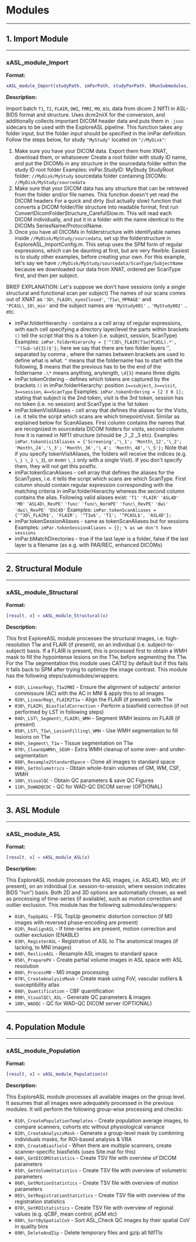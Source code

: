 # Modules

----
## 1. Import Module

----
### xASL\_module\_Import

**Format:**

```matlab
xASL_module_Import(studyPath, imParPath, studyParPath, bRunSubmodules, bCopySingleDicoms, bUseDCMTK, bCheckPermissions, bClone2Source, x)
```

**Description:**


Import batch `T1`, `T2`, `FLAIR`, `DWI`, `fMRI`, `M0`, `ASL` data from dicom 2 NIfTI in ASL-BIDS format and structure.
Uses dcm2niiX for the conversion, and additionally collects important DICOM header data
and puts them in `.json` sidecars to be used with the ExploreASL pipeline.
This function takes any folder input, but the folder input should be
specified in the imPar definition. Follow the steps below, for study `"MyStudy"` located on `"//MyDisk"`:

1. Make sure you have your DICOM data. Export them from XNAT, download them, or whatsoever
Create a root folder with study ID name, and put the DICOMs in any structure in the sourcedata folder within the study ID root folder
Examples:
imPar.StudyID: MyStudy
StudyRoot folder: `//MyDisk/MyStudy`
sourcedata folder containing DICOMs: `//MyDisk/MyStudy/sourcedata`
2. Make sure that your DICOM data has any structure that can be retrieved
from the folder and/or file names. This function doesn't yet read the DICOM headers
For a quick and dirty (but actually slow) function that converts a
DICOM folder/file structure into readable format, first run
ConvertDicomFolderStructure\_CarefulSlow.m. This will read each DICOM
individually, and put it in a folder with the name identical to the
DICOMs SeriesName/ProtocolName.
3. Once you have all DICOMs in folderstructure with identifyable names
inside `//MyDisk/MyStudy/sourcedata`, set up the folderstructure in
ExploreASL\_ImportConfig.m. This setup uses the SPM form of regular
expressions, which can be daunting at first, but are very flexible.
Easiest is to study other examples, before creating your own.
For this example, let's say we have `//MyDisk/MyStudy/sourcedata/ScanType/SubjectName`
because we downloaded our data from XNAT, ordered per ScanType first,
and then per subject.

BRIEF EXPLANATION:
Let's suppose we don't have sessions (only a single structural and functional scan per subject)
The names of our scans comes out of XNAT as `'3D\_FLAIR\_eyesClosed'`, `'T1w\_MPRAGE'` and `'PCASL\_10\_min'`
and the subject names are `'MyStudy001'` .. `'MyStudy002'` .. etc.

- imPar.folderHierarchy     - contains a a cell array of regular expressions, with each cell specifying a directory layer/level
the parts within brackets `()` tell the script that this is a token (i.e. subject, session, ScanType)
Examples:
`imPar.folderHierarchy = {'^(3D\_FLAIR|T1w|PCASL).*', '^(Sub-\d{3})$'};`
here we say that there are two folder layers '', separated by comma ,
where the names between brackets are used to define what is what.
`^` means that the foldername has to start with the following, $ means that the previous has to be the end of the foldername
`.\*` means anything, anylength, `\d{3}` means three digits
- imPar.tokenOrdering       - defines which tokens are captured by the brackets `()` in imPar.folderHierarchy: position `1==subject`, `2==visit`, `3==session`, `4==ScanType`
Examples:
`imPar.tokenOrdering = [2 3 0 1];` stating that subject is the 2nd token, visit is the 3rd token, session has no token (i.e. no session) and ScanType is the 1st token
- imPar.tokenVisitAliases   - cell array that defines the aliases for the Visits, i.e. it tells the script which scans are which timepoint/visit.
Similar as explained below for ScanAliases.
First column contains the names that are
recognized in sourcedata DICOM folders for visits,
second column how it is named in NIfTI
structure (should be \_1 \_2 \_3 etc).
Examples:
`imPar.tokenVisitAliases = {'Screening','\_1'; 'Month\_12','\_2'; 'Month\_24','\_3'; 'Month\_36','\_4'; 'Month\_48','\_5'};`
Note that if you specify tokenVisitAliases, the folders will receive
the indices (e.g. `\_1 \_2 \_3`), or even `\_1` only with a single Visit). If you don't specify
them, they will not get this postfix.
- imPar.tokenScanAliases    - cell array that defines the aliases for the ScanTypes, i.e. it tells the script which scans are which ScanType.
First column should contain regular expression corresponding with the matching criteria in imPar.folderHierarchy
whereas the second column contains the
alias. Following valid aliases exist:
`'T1'` `'FLAIR'` `'ASL4D'` `'M0'` `'ASL4D\_RevPE'` `'func'` `'func\_NormPE'` `'func\_RevPE'` `'dwi'` `'dwi\_RevPE'` `'DSC4D'`
Examples:
`imPar.tokenScanAliases = {'^3D\_FLAIR$', 'FLAIR'; '^T1w$', 'T1'; '^PCASL$', 'ASL4D'};`
- imPar.tokenSessionAliases - same as tokenScanAliases but for sessions
Examples:
`imPar.tokenSessionAliases = {}; % as we don't have sessions`
- imPar.bMatchDirectories   - true if the last layer is a folder, false if the last layer is a filename (as e.g. with PAR/REC, enhanced DICOMs)


----
## 2. Structural Module

----
### xASL\_module\_Structural

**Format:**

```matlab
[result, x] = xASL_module_Structural(x)
```

**Description:**

This first ExploreASL module processes the structural
images, i.e. high-resolution T1w and FLAIR (if present), on an individual (i.e. subject-to-subject) basis.
If a FLAIR is present, this is processed first to obtain a WMH mask to fill the hypointense lesions on the T1w,
before segmenting the T1w. For the T1w segmentation this module uses CAT12
by default but if this fails it falls back to SPM after trying to
optimize the image contrast. This module has the following steps/submodules/wrappers:

- `010\_LinearReg\_T1w2MNI`         - Ensure the alignment of subjects' anterior commissure (AC) with the AC in MNI & apply this to all images
- `020\_LinearReg\_FLAIR2T1w`       - Align the FLAIR (if present) with T1w
- `030\_FLAIR\_BiasfieldCorrection` - Perform a biasfield correction (if not performed  by LST in following steps)
- `040\_LST\_Segment\_FLAIR\_WMH`     - Segment WMH lesions on FLAIR (if present)
- `050\_LST\_T1w\_LesionFilling\_WMH` - Use WMH segmentation to fill lesions on T1w
- `060\_Segment\_T1w`               - Tissue segmentation on T1w
- `070\_CleanUpWMH\_SEGM`           - Extra WMH cleanup of some over- and under-segmentation
- `080\_Resample2StandardSpace`    - Clone all images to standard space
- `090\_GetVolumetrics`            - Obtain whole-brain volumes of GM, WM, CSF, WMH
- `100\_VisualQC`                  - Obtain QC parameters & save QC Figures
- `110\_DoWADQCDC`                 - QC for WAD-QC DICOM server (OPTIONAL)


----
## 3. ASL Module

----
### xASL\_module\_ASL

**Format:**

```matlab
[result, x] = xASL_module_ASL(x)
```

**Description:**

This ExploreASL module processes the ASL
images, i.e. ASL4D, M0, etc (if present), on an individual (i.e. session-to-session, where session indicates BIDS "run") basis.
Both 2D and 3D options are automatially chosen, as well as processing of time-series (if available), such as motion correction and outlier
exclusion. This module has the following submodules/wrappers:

- `010\_TopUpASL`           - FSL TopUp geometric distortion correction (if M0 images with reversed phase-encoding are present)
- `020\_RealignASL`         - If time-series are present, motion correction and outlier exclusion (ENABLE)
- `030\_RegisterASL`        - Registration of ASL to T1w anatomical images (if lacking, to MNI images)
- `040\_ResliceASL`         - Resample ASL images to standard space
- `050\_PreparePV`          - Create partial volume images in ASL space with ASL resolution
- `060\_ProcessM0`          - M0 image processing
- `070\_CreateAnalysisMask` - Create mask using FoV, vascular outliers & susceptibility atlas
- `080\_Quantification`     - CBF quantification
- `090\_VisualQC\_ASL`       - Generate QC parameters & images
- `100\_WADQC`              - QC for WAD-QC DICOM server (OPTIONAL)


----
## 4. Population Module

----
### xASL\_module\_Population

**Format:**

```matlab
[result, x] = xASL_module_Population(x)
```

**Description:**

This ExploreASL module processes all available images on the
group level. It assumes that all images were adequately processed in the
previous modules. It will perform the following group-wise processing and
checks:

- `010\_CreatePopulationTemplates` - Create population average images, to compare scanners, cohorts etc without physiological variance
- `020\_CreateAnalysisMask`        - Generate a group-level mask by combining individuals masks, for ROI-based analysis & VBA
- `030\_CreateBiasfield`           - When there are multiple scanners, create scanner-specific biasfields (uses Site.mat for this)
- `040\_GetDICOMStatistics`        - Create TSV file with overview of DICOM parameters
- `050\_GetVolumeStatistics`       - Create TSV file with overview of volumetric parameters
- `060\_GetMotionStatistics`       - Create TSV file with overview of motion parameters
- `065\_GetRegistrationStatistics` - Create TSV file with overview of the registration statistics
- `070\_GetROIstatistics`          - Create TSV file with overview of regional values (e.g. qCBF, mean control, pGM etc)
- `080\_SortBySpatialCoV`          - Sort ASL\_Check QC images by their spatial CoV in quality bins
- `090\_DeleteAndZip`              - Delete temporary files and gzip all NIfTIs


